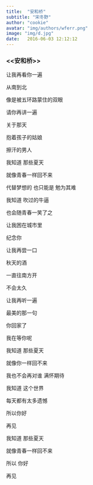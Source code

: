 ```yaml
---
title:  "安和桥"
subtitle: "宋冬野"
author: "cookie"
avatar: "img/authors/wferr.png"
image: "img/d.jpg"
date:   2016-06-03 12:12:12
---
```



### <<安和桥>>



让我再看你一遍

从南到北

像是被五环路蒙住的双眼

请你再讲一遍

关于那天

抱着孩子的姑娘

擦汗的男人

我知道  那些夏天

就像青春一样回不来

代替梦想的 也只能是 勉为其难

我知道 吹过的牛逼

也会随青春一笑了之

让我困在城市里

纪念你

让我再尝一口

秋天的酒

一直往南方开

不会太久

让我再听一遍

最美的那一句

你回家了

我在等你呢

我知道  那些夏天

就像你一样回不来

我也不会再对谁  满怀期待

我知道  这个世界

每天都有太多遗憾

所以你好

再见

我知道  那些夏天

就像青春一样回不来

所以  你好

再见